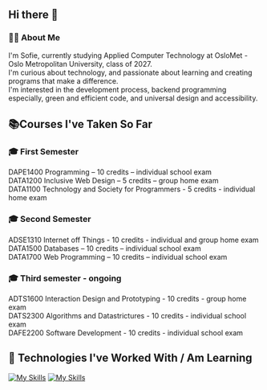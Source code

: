 ## Hi there 👋

### 👨‍💻 About Me
I'm Sofie, currently studying Applied Computer Technology at OsloMet - Oslo Metropolitan University, class of 2027.  
I'm curious about technology, and passionate about learning and creating programs that make a difference.  
I'm interested in the development process, backend programming especially, green and efficient code, and universal design and accessibility.

## 📚Courses I've Taken So Far
### 🎓 First Semester
DAPE1400 Programming – 10 credits – individual school exam  
DATA1200 Inclusive Web Design – 5 credits – group home exam  
DATA1100 Technology and Society for Programmers - 5 credits - individual home exam  

### 🎓 Second Semester
ADSE1310 Internet off Things - 10 credits - individual and group home exam  
DATA1500 Databases – 10 credits – individual school exam  
DATA1700 Web Programming – 10 credits – individual school exam

### 🎓 Third semester - ongoing
ADTS1600 Interaction Design and Prototyping - 10 credits - group home exam  
DATS2300 Algorithms and Datastrictures - 10 credits - individual school exam  
DAFE2200 Software Development - 10 credits - individual school exam

## 🔧 Technologies I've Worked With / Am Learning
[![My Skills](https://skillicons.dev/icons?i=java,js,html,css,bootstrap,mysql)](https://skillicons.dev)
[![My Skills](https://skillicons.dev/icons?i=figma,idea,docker,spring)](https://skillicons.dev)

<!--
**Sofieasj/Sofieasj** is a ✨ _special_ ✨ repository because its `README.md` (this file) appears on your GitHub profile.

Here are some ideas to get you started:

- 🔭 I’m currently working on ...
- 🌱 I’m currently learning ...
- 👯 I’m looking to collaborate on ...
- 🤔 I’m looking for help with ...
- 💬 Ask me about ...
- 📫 How to reach me: ...
- 😄 Pronouns: ...
- ⚡ Fun fact: ...
-->
